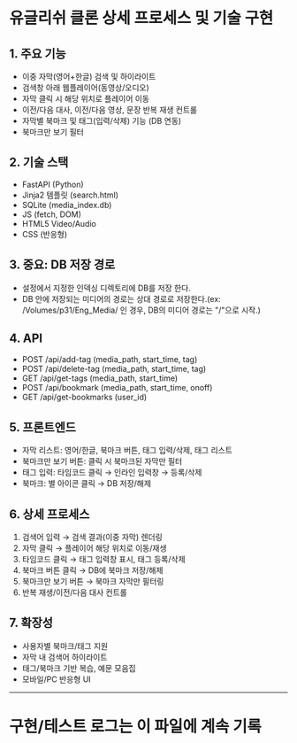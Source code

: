 # 유글리쉬 클론 상세 프로세스 및 기술 구현

## 1. 주요 기능

- 이중 자막(영어+한글) 검색 및 하이라이트
- 검색창 아래 웹플레이어(동영상/오디오)
- 자막 클릭 시 해당 위치로 플레이어 이동
- 이전/다음 대사, 이전/다음 영상, 문장 반복 재생 컨트롤
- 자막별 북마크 및 태그(입력/삭제) 기능 (DB 연동)
- 북마크만 보기 필터

## 2. 기술 스택

- FastAPI (Python)
- Jinja2 템플릿 (search.html)
- SQLite (media_index.db)
- JS (fetch, DOM)
- HTML5 Video/Audio
- CSS (반응형)

## 3. 중요: DB 저장 경로

- 설정에서 지정한 인덱싱 디렉토리에 DB를 저장 한다.
- DB 안에 저장되는 미디어의 경로는 상대 경로로 저장한다.(ex: /Volumes/p31/Eng_Media/ 인 경우, DB의 미디어 경로는 "/"으로 시작.)

## 4. API

- POST /api/add-tag (media_path, start_time, tag)
- POST /api/delete-tag (media_path, start_time, tag)
- GET /api/get-tags (media_path, start_time)
- POST /api/bookmark (media_path, start_time, onoff)
- GET /api/get-bookmarks (user_id)

## 5. 프론트엔드

- 자막 리스트: 영어/한글, 북마크 버튼, 태그 입력/삭제, 태그 리스트
- 북마크만 보기 버튼: 클릭 시 북마크된 자막만 필터
- 태그 입력: 타임코드 클릭 → 인라인 입력창 → 등록/삭제
- 북마크: 별 아이콘 클릭 → DB 저장/해제

## 6. 상세 프로세스

1. 검색어 입력 → 검색 결과(이중 자막) 렌더링
2. 자막 클릭 → 플레이어 해당 위치로 이동/재생
3. 타임코드 클릭 → 태그 입력창 표시, 태그 등록/삭제
4. 북마크 버튼 클릭 → DB에 북마크 저장/해제
5. 북마크만 보기 버튼 → 북마크 자막만 필터링
6. 반복 재생/이전/다음 대사 컨트롤

## 7. 확장성

- 사용자별 북마크/태그 지원
- 자막 내 검색어 하이라이트
- 태그/북마크 기반 복습, 예문 모음집
- 모바일/PC 반응형 UI

---

# 구현/테스트 로그는 이 파일에 계속 기록
